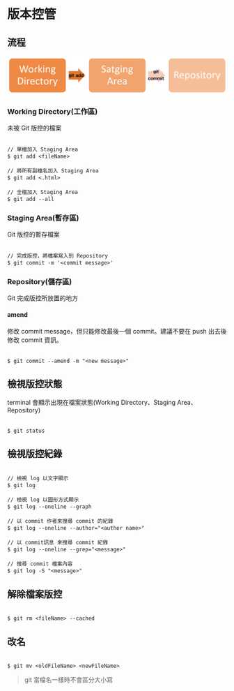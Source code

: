 # 版本控管

## 流程

![Status](/images/Status.png)

### Working Directory(工作區)

未被 Git 版控的檔案

```

// 單檔加入 Staging Area
$ git add <fileName>

// 將所有副檔名加入 Staging Area
$ git add <.html>

// 全檔加入 Staging Area
$ git add --all

```

### Staging Area(暫存區)

Git 版控的暫存檔案

```

// 完成版控，將檔案寫入到 Repository
$ git commit -m '<commit message>'

```

### Repository(儲存區)

Git 完成版控所放置的地方

#### amend

修改 commit message，但只能修改最後一個 commit。建議不要在 push 出去後修改 commit 資訊。

```

$ git commit --amend -m "<new message>"

```

## 檢視版控狀態

terminal 會顯示出現在檔案狀態(Working Directory、Staging Area、Repository)

```

$ git status

```

## 檢視版控紀錄

```

// 檢視 log 以文字顯示
$ git log

// 檢視 log 以圖形方式顯示
$ git log --oneline --graph

// 以 commit 作者來搜尋 commit 的紀錄
$ git log --oneline --author="<auther name>"

// 以 commit訊息 來搜尋 commit 紀錄
$ git log --oneline --grep="<message>"

// 搜尋 commit 檔案內容
$ git log -S "<message>"

```

## 解除檔案版控

```

$ git rm <fileName> --cached

```

## 改名

```

$ git mv <oldFileName> <newFileName>

```

> git 當檔名一樣時不會區分大小寫